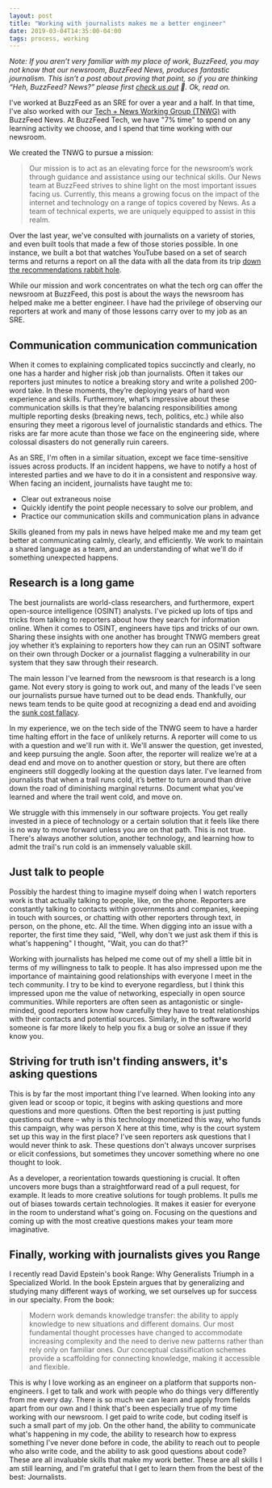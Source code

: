 ```yaml
---
layout: post
title: "Working with journalists makes me a better engineer"
date: 2019-03-04T14:35:00-04:00
tags: process, working
---
```

<!-- markdownlint-disable MD033 -->
<!-- markdownlint-disable MD026 -->
<!-- markdownlint-disable MD002 -->

_Note: If you aren’t very familiar with my place of work, BuzzFeed, you may not know that our newsroom, BuzzFeed News, produces fantastic journalism. This isn’t a post about proving that point, so if you are thinking “Heh, BuzzFeed? News?” please first [check us out](https://www.buzzfeednews.com/article/maggieschultz/buzzfeed-news-biggest-stories-of-2018) 💖. Ok, read on._

I've worked at BuzzFeed as an SRE for over a year and a half. In that time, I've also worked with our [Tech + News Working Group (TNWG)](https://tech.buzzfeed.com/tech-and-news-working-group-7dabaaa38e45) with BuzzFeed News. At BuzzFeed Tech, we have "7% time" to spend on any learning activity we choose, and I spend that time working with our newsroom.

We created the TNWG to pursue a mission:

> Our mission is to act as an elevating force for the newsroom’s work through guidance and assistance using our technical skills. Our News team at BuzzFeed strives to shine light on the most important issues facing us. Currently, this means a growing focus on the impact of the internet and technology on a range of topics covered by News. As a team of technical experts, we are uniquely equipped to assist in this realm.

Over the last year, we've consulted with journalists on a variety of stories, and even built tools that made a few of those stories possible. In one instance, we built a bot that watches YouTube based on a set of search terms and returns a report on all the data with all the data from its trip [down the recommendations rabbit hole](https://www.buzzfeednews.com/article/carolineodonovan/down-youtubes-recommendation-rabbithole).

While our mission and work concentrates on what the tech org can offer the newsroom at BuzzFeed, this post is about the ways the newsroom has helped make me a better engineer. I have had the privilege of observing our reporters at work and many of those lessons carry over to my job as an SRE.

## Communication communication communication

When it comes to explaining complicated topics succinctly and clearly, no one has a harder and higher risk job than journalists. Often it takes our reporters just minutes to notice a breaking story and write a polished 200-word take. In these moments, they’re deploying years of hard won experience and skills. Furthermore, what’s impressive about these communication skills is that they’re balancing responsibilities among multiple reporting desks (breaking news, tech, politics, etc.) while also ensuring they meet a rigorous level of journalistic standards and ethics. The risks are far more acute than those we face on the engineering side, where colossal disasters do not generally ruin careers.

As an SRE, I'm often in a similar situation, except we face time-sensitive issues across products. If an incident happens, we have to notify a host of interested parties and we have to do it in a consistent and responsive way. When facing an incident, journalists have taught me to:

* Clear out extraneous noise
* Quickly identify the point people necessary to solve our problem, and
* Practice our communication skills and communication plans in advance

Skills gleaned from my pals in news have helped make me and my team get better at communicating calmly, clearly, and efficiently. We work to maintain a shared language as a team, and an understanding of what we'll do if something unexpected happens.

## Research is a long game

The best journalists are world-class researchers, and furthermore, expert open-source intelligence (OSINT) analysts. I've picked up lots of tips and tricks from talking to reporters about how they search for information online. When it comes to OSINT, engineers have tips and tricks of our own. Sharing these insights with one another has brought TNWG members great joy whether it’s explaining to reporters how they can run an OSINT software on their own through Docker or a journalist flagging a vulnerability in our system that they saw through their research.

The main lesson I've learned from the newsroom is that research is a long game. Not every story is going to work out, and many of the leads I've seen our journalists pursue have turned out to be dead ends. Thankfully, our news team tends to be quite good at recognizing a dead end and avoiding the [sunk cost fallacy](https://www.behavioraleconomics.com/resources/mini-encyclopedia-of-be/sunk-cost-fallacy/).

In my experience, we on the tech side of the TNWG seem to have a harder time halting effort in the face of unlikely returns. A reporter will come to us with a question and we'll run with it. We'll answer the question, get invested, and keep pursuing the angle. Soon after, the reporter will realize we’re at a dead end and move on to another question or story, but there are often engineers still doggedly looking at the question days later. I've learned from journalists that when a trail runs cold, it’s better to turn around than drive down the road of diminishing marginal returns. Document what you've learned and where the trail went cold, and move on.

We struggle with this immensely in our software projects. You get really invested in a piece of technology or a certain solution that it feels like there is no way to move forward unless you are on that path. This is not true. There's always another solution, another technology, and learning how to admit the trail's run cold is an immensely valuable skill.

## Just talk to people

Possibly the hardest thing to imagine myself doing when I watch reporters work is that actually talking to people, like, on the phone. Reporters are constantly talking to contacts within governments and companies, keeping in touch with sources, or chatting with other reporters through text, in person, on the phone, etc. All the time. When digging into an issue with a reporter, the first time they said, "Well, why don't we just ask them if this is what's happening" I thought, "Wait, you can do that?"

Working with journalists has helped me come out of my shell a little bit in terms of my willingness to talk to people. It has also impressed upon me the importance of maintaining good relationships with everyone I meet in the tech community. I try to be kind to everyone regardless, but I think this impressed upon me the value of networking, especially in open source communities. While reporters are often seen as antagonistic or single-minded, good reporters know how carefully they have to treat relationships with their contacts and potential sources. Similarly, in the software world someone is far more likely to help you fix a bug or solve an issue if they know you.

## Striving for truth isn't finding answers, it's asking questions

This is by far the most important thing I've learned. When looking into any given lead or scoop or topic, it begins with asking questions and more questions and more questions. Often the best reporting is just putting questions out there – why is this technology monetized this way, who funds this campaign, why was person X here at this time, why is the court system set up this way in the first place? I've seen reporters ask questions that I would never think to ask. These questions don't always uncover surprises or elicit confessions, but sometimes they uncover something where no one thought to look.

As a developer, a reorientation towards questioning is crucial. It often uncovers more bugs than a straightforward read of a pull request, for example. It leads to more creative solutions for tough problems. It pulls me out of biases towards certain technologies. It makes it easier for everyone in the room to understand what's going on. Focusing on the questions and coming up with the most creative questions makes your team more imaginative.

## Finally, working with journalists gives you Range

I recently read David Epstein's book Range: Why Generalists Triumph in a Specialized World. In the book Epstein argues that by generalizing and studying many different ways of working, we set ourselves up for success in our specialty. From the book:

> Modern work demands knowledge transfer: the ability to apply knowledge to new situations and different domains. Our most fundamental thought processes have changed to accommodate increasing complexity and the need to derive new patterns rather than rely only on familiar ones. Our conceptual classification schemes provide a scaffolding for connecting knowledge, making it accessible and flexible.

This is why I love working as an engineer on a platform that supports non-engineers. I get to talk and work with people who do things very differently from me every day. There is so much we can learn and apply from fields apart from our own and I think that's been especially true of my time working with our newsroom. I get paid to write code, but coding itself is such a small part of my job. On the other hand, the ability to communicate what's happening in my code, the ability to research how to express something I've never done before in code, the ability to reach out to people who also write code, and the ability to ask good questions about code? These are all invaluable skills that make my work better. These are all skills I am still learning, and I'm grateful that I get to learn them from the best of the best: Journalists.

